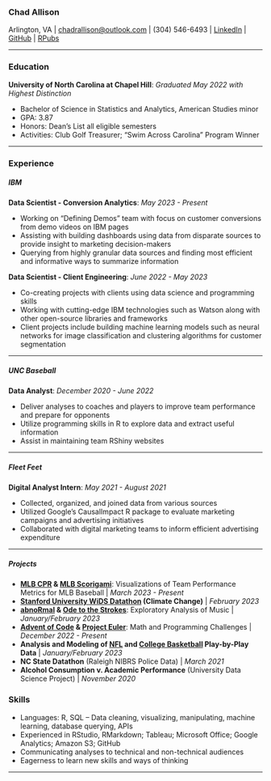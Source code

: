 
### Chad Allison

Arlington, VA \| <chadrallison@outlook.com> \| (304) 546-6493 \|
<a href="https://www.linkedin.com/in/chad-allison-8808a31a0/"
target="_blank">LinkedIn</a> \|
<a href="https://github.com/chadallison" target="_blank">GitHub</a> \|
<a href="https://rpubs.com/chadallison" target="_blank">RPubs</a>

------------------------------------------------------------------------

### **Education**

**University of North Carolina at Chapel Hill**: *Graduated May 2022
with Highest Distinction*

- Bachelor of Science in Statistics and Analytics, American Studies
  minor
- GPA: 3.87
- Honors: Dean’s List all eligible semesters
- Activities: Club Golf Treasurer; “Swim Across Carolina” Program Winner

------------------------------------------------------------------------

### **Experience**

##### **IBM**

**Data Scientist - Conversion Analytics**: *May 2023 - Present*

- Working on “Defining Demos” team with focus on customer conversions
  from demo videos on IBM pages
- Assisting with building dashboards using data from disparate sources
  to provide insight to marketing decision-makers
- Querying from highly granular data sources and finding most efficient
  and informative ways to summarize information

**Data Scientist - Client Engineering**: *June 2022 - May 2023*

- Co-creating projects with clients using data science and programming
  skills
- Working with cutting-edge IBM technologies such as Watson along with
  other open-source libraries and frameworks
- Client projects include building machine learning models such as
  neural networks for image classification and clustering algorithms for
  customer segmentation

------------------------------------------------------------------------

##### **UNC Baseball**

**Data Analyst**: *December 2020 - June 2022*

- Deliver analyses to coaches and players to improve team performance
  and prepare for opponents
- Utilize programming skills in R to explore data and extract useful
  information
- Assist in maintaining team RShiny websites

------------------------------------------------------------------------

##### **Fleet Feet**

**Digital Analyst Intern**: *May 2021 - August 2021*

- Collected, organized, and joined data from various sources
- Utilized Google’s CausalImpact R package to evaluate marketing
  campaigns and advertising initiatives
- Collaborated with digital marketing teams to inform efficient
  advertising expenditure

------------------------------------------------------------------------

##### **Projects**

- **<a href="https://github.com/chadallison/mlb_cpr" target="_blank">MLB
  CPR</a> & <a href="https://rpubs.com/chadallison/mlb_scorigami"
  target="_blank">MLB Scorigami</a>**: Visualizations of Team
  Performance Metrics for MLB Baseball \| *March 2023 - Present*
- **<a href="https://github.com/chadallison/wids_datathon_2023"
  target="_blank">Stanford University WiDS Datathon</a> (Climate
  Change)** \| *February 2023*
- **<a href="https://github.com/chadallison/abnoRmal"
  target="_blank">abnoRmal</a> &
  <a href="https://rpubs.com/chadallison/ode_strokes" target="_blank">Ode
  to the Strokes</a>**: Exploratory Analysis of Music \|
  *January/February 2023*
- **<a href="https://github.com/chadallison/advent_of_code_2022"
  target="_blank">Advent of Code</a> &
  <a href="https://github.com/chadallison/project_euler"
  target="_blank">Project Euler</a>**: Math and Programming Challenges
  \| *December 2022 - Present*
- **Analysis and Modeling of
  <a href="https://github.com/chadallison/nfl_modeling"
  target="_blank">NFL</a> and
  <a href="https://github.com/chadallison/hoopR" target="_blank">College
  Basketball</a> Play-by-Play Data** \| *January/February 2023*
- **NC State Datathon** (Raleigh NIBRS Police Data) \| *March 2021*
- **Alcohol Consumption v. Academic Performance** (University Data
  Science Project) \| *November 2020*

### **Skills**

- Languages: R, SQL – Data cleaning, visualizing, manipulating, machine
  learning, database querying, APIs
- Experienced in RStudio, RMarkdown; Tableau; Microsoft Office; Google
  Analytics; Amazon S3; GitHub
- Communicating analyses to technical and non-technical audiences
- Eagerness to learn new skills and ways of thinking

------------------------------------------------------------------------
